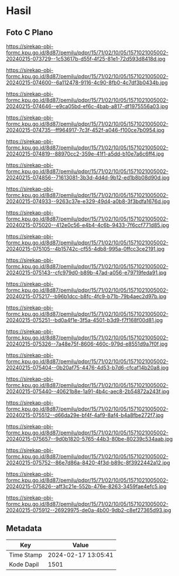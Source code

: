 # Hasil

## Foto C Plano

https://sirekap-obj-formc.kpu.go.id/8d87/pemilu/pdpr/15/71/02/10/05/1571021005002-20240215-073729--1c53617b-d55f-4f25-81e1-72d593d8418d.jpg

https://sirekap-obj-formc.kpu.go.id/8d87/pemilu/pdpr/15/71/02/10/05/1571021005002-20240215-074600--6a112478-9116-4c90-8fb0-4c7df3b0434b.jpg

https://sirekap-obj-formc.kpu.go.id/8d87/pemilu/pdpr/15/71/02/10/05/1571021005002-20240215-074646--e9ca05bd-ef6c-4bab-a817-df1975556a03.jpg

https://sirekap-obj-formc.kpu.go.id/8d87/pemilu/pdpr/15/71/02/10/05/1571021005002-20240215-074735--ff964917-7c3f-452f-a046-f100ce7b0954.jpg

https://sirekap-obj-formc.kpu.go.id/8d87/pemilu/pdpr/15/71/02/10/05/1571021005002-20240215-074819--88970cc2-359e-41f1-a5dd-b10e7a6c6ff4.jpg

https://sirekap-obj-formc.kpu.go.id/8d87/pemilu/pdpr/15/71/02/10/05/1571021005002-20240215-074856--71613081-3b3d-4d4d-9b12-ed1b8b08d90d.jpg

https://sirekap-obj-formc.kpu.go.id/8d87/pemilu/pdpr/15/71/02/10/05/1571021005002-20240215-074933--9263c37e-e329-49d4-a0b8-3f3bdfa1676d.jpg

https://sirekap-obj-formc.kpu.go.id/8d87/pemilu/pdpr/15/71/02/10/05/1571021005002-20240215-075020--412e0c56-e4b4-4c6b-9433-7f6ccf771d85.jpg

https://sirekap-obj-formc.kpu.go.id/8d87/pemilu/pdpr/15/71/02/10/05/1571021005002-20240215-075105--4b15742c-cf55-4db8-995a-0ffcc3ce2191.jpg

https://sirekap-obj-formc.kpu.go.id/8d87/pemilu/pdpr/15/71/02/10/05/1571021005002-20240215-075143--cfc979d0-b89b-47ad-a056-e79719feda91.jpg

https://sirekap-obj-formc.kpu.go.id/8d87/pemilu/pdpr/15/71/02/10/05/1571021005002-20240215-075217--b96b1dcc-b8fc-4fc9-b71b-79b4aec2d97b.jpg

https://sirekap-obj-formc.kpu.go.id/8d87/pemilu/pdpr/15/71/02/10/05/1571021005002-20240215-075251--bd0a4f1e-3f5a-4501-b3d9-f7f168f00d81.jpg

https://sirekap-obj-formc.kpu.go.id/8d87/pemilu/pdpr/15/71/02/10/05/1571021005002-20240215-075326--7a48e75f-8606-460c-979d-e8551d9a7f0f.jpg

https://sirekap-obj-formc.kpu.go.id/8d87/pemilu/pdpr/15/71/02/10/05/1571021005002-20240215-075404--0b20af75-4476-4d53-b7d6-cfcaf14b20a8.jpg

https://sirekap-obj-formc.kpu.go.id/8d87/pemilu/pdpr/15/71/02/10/05/1571021005002-20240215-075440--40621b8e-1a91-4b4c-aec8-2b54872a243f.jpg

https://sirekap-obj-formc.kpu.go.id/8d87/pemilu/pdpr/15/71/02/10/05/1571021005002-20240215-075512--d66da29e-bf4f-4af9-8af4-b4a8fbe272f7.jpg

https://sirekap-obj-formc.kpu.go.id/8d87/pemilu/pdpr/15/71/02/10/05/1571021005002-20240215-075657--9d0b1820-5765-44b3-80be-80239c534aab.jpg

https://sirekap-obj-formc.kpu.go.id/8d87/pemilu/pdpr/15/71/02/10/05/1571021005002-20240215-075752--86e7d86a-8420-4f3d-b89c-8f3922442a12.jpg

https://sirekap-obj-formc.kpu.go.id/8d87/pemilu/pdpr/15/71/02/10/05/1571021005002-20240215-075826--aff3c21e-552b-476e-8263-3459fae4efc5.jpg

https://sirekap-obj-formc.kpu.go.id/8d87/pemilu/pdpr/15/71/02/10/05/1571021005002-20240215-075912--26929975-de0a-4b00-9db2-c8ef27365d93.jpg


## Metadata

| Key        | Value               |
| ---------- | ------------------- |
| Time Stamp | 2024-02-17 13:05:41 |
| Kode Dapil | 1501                |



